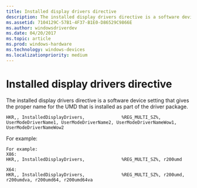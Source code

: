 ```yaml
---
title: Installed display drivers directive
description: The installed display drivers directive is a software device setting that gives the proper name for the UMD that is installed as part of the driver package.
ms.assetid: 7104129C-57B1-4F37-B1E0-D86529C9866E
ms.author: windowsdriverdev
ms.date: 04/20/2017
ms.topic: article
ms.prod: windows-hardware
ms.technology: windows-devices
ms.localizationpriority: medium
---
```


# Installed display drivers directive


The installed display drivers directive is a software device setting that gives the proper name for the UMD that is installed as part of the driver package.

``` syntax
HKR,, InstalledDisplayDrivers,              %REG_MULTI_SZ%, 
UserModeDriverName1, UserModeDriverName2, UserModeDriverNameWow1, UserModeDriverNameWow2
```

For example:

``` syntax
For example:
X86:
HKR,, InstalledDisplayDrivers,              %REG_MULTI_SZ%, r200umd

X64:
HKR,, InstalledDisplayDrivers,              %REG_MULTI_SZ%, r200umd, r200umdva, r200umd64, r200umd64va
```

 

 






